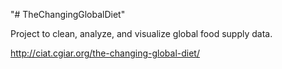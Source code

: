 "# TheChangingGlobalDiet" 

Project to clean, analyze, and visualize global food supply data.

http://ciat.cgiar.org/the-changing-global-diet/
